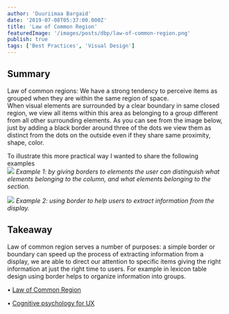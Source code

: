 ```yaml
---
author: 'Duuriimaa Bargaid'
date: '2019-07-08T05:37:00.000Z'
title: 'Law of Common Region'
featuredImage: '/images/posts/dbp/law-of-common-region.png'
publish: true
tags: ['Best Practices', 'Visual Design']
---
```


## Summary

Law of common regions: We have a strong tendency to perceive items as grouped when they are within the same region of space.  
When visual elements are surrounded by a clear boundary in same closed region, we view all items within this area as belonging to a group different from all other surrounding elements. As you can see from the image below, just by adding a black border around three of the dots we view them as distinct from the dots on the outside even if they share same proximity, shape, color.

To illustrate this more practical way I wanted to share the following examples  
![](/images/posts/dbp/1562587297328webupload_01719288.png)
_Example 1: by giving borders to elements the user can distinguish what elements belonging to the column, and what elements belonging to the section._

![](/images/posts/dbp/1562587302355webupload_01719289.jpg)
_Example 2: using border to help users to extract information from the display._

## Takeaway

Law of common region serves a number of purposes: a simple border or boundary can speed up the process of extracting information from a display, we are able to direct our attention to specific items giving the right information at just the right time to users. For example in lexicon table design using border helps to organize information into groups.

• [Law of Common Region](https://lawsofux.com/law-of-common-region.html)

• [Cognitive psychology for UX](https://www.usertesting.com/blog/gestalt-principles/)
